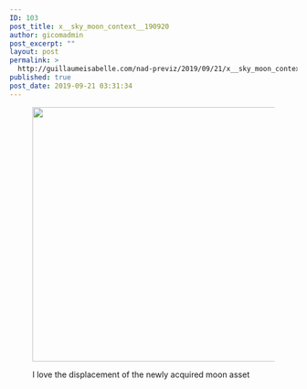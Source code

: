 ```yaml
---
ID: 103
post_title: x__sky_moon_context__190920
author: gicomadmin
post_excerpt: ""
layout: post
permalink: >
  http://guillaumeisabelle.com/nad-previz/2019/09/21/x__sky_moon_context__190920/
published: true
post_date: 2019-09-21 03:31:34
---
```

<!-- wp:block-lab/stc-vision-block {"vision":"A Space / Universe Ambiance you feel silence and also the greatness and vastness of space","dtdue":"191020"} /-->

<!-- wp:image {"id":146,"width":757,"height":446} --><figure class="wp-block-image is-resized">

<img src="http://guillaumeisabelle.com/nad-previz/wp-content/uploads/sites/19/2019/09/image-25-1024x604.png" alt="" class="wp-image-146" width="757" height="446" /><figcaption>I love the displacement of the newly acquired moon asset</figcaption></figure> <!-- /wp:image -->

<!-- wp:image {"id":104} --><figure class="wp-block-image">

<img src="http://guillaumeisabelle.com/nad-previz/wp-content/uploads/sites/19/2019/09/image-24.png" alt="" class="wp-image-104" /></figure> <!-- /wp:image -->